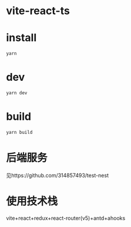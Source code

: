 # vite-react-ts

# install

```bash
yarn
```

# dev

```bash
yarn dev
```

# build

```bash
yarn build
```

# 后端服务

见https://github.com/314857493/test-nest

# 使用技术栈

vite+react+redux+react-router(v5)+antd+ahooks
